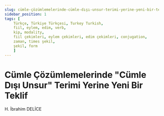 ```yaml
---
slug: cümle-çözümlemelerinde-cümle-dışı-unsur-terimi-yerine-yeni-bir-teklif
sidebar_position: 1
tags: [
    Türkçe, Türkiye Türkçesi, Turkey Turkish,
    fiil, eylem, edim, verb,
    kip, modality,
    fiil çekimleri, eylem çekimleri, edim çekimleri, conjugation,
    zaman, times şekil,
    şekil, form
    ]
---
```


# Cümle Çözümlemelerinde "Cümle Dışı Unsur" Terimi Yerine Yeni Bir Teklif
H. İbrahim DELİCE